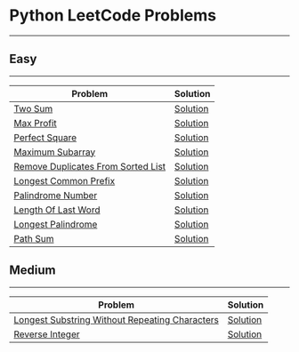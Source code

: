 # Python LeetCode Problems
-----------


## Easy
--------

| Problem | Solution |
|-----------|---------|
| [Two Sum](https://leetcode.com/problems/two-sum/) | [Solution](https://github.com/mdh266/PythonPractice/blob/main/LeetCode/two-sum.py) |
| [Max Profit](https://leetcode.com/problems/best-time-to-buy-and-sell-stock/) | [Solution](https://github.com/mdh266/PythonPractice/blob/main/LeetCode/MaxProfit.py) |
| [Perfect Square](https://leetcode.com/problems/valid-perfect-square/) | [Solution](https://github.com/mdh266/PythonPractice/blob/main/LeetCode/PerfectSquare.py) |
| [Maximum Subarray](https://leetcode.com/problems/maximum-subarray/) | [Solution](https://github.com/mdh266/PythonPractice/blob/main/LeetCode/MaximumSubarray.py) |
| [Remove Duplicates From Sorted List](https://leetcode.com/problems/remove-duplicates-from-sorted-list/) | [Solution](https://github.com/mdh266/PythonPractice/blob/main/LeetCode/RemoveDuplicatesSortedList.py) |
| [Longest Common Prefix](https://leetcode.com/problems/longest-common-prefix/) | [Solution](https://github.com/mdh266/PythonPractice/blob/main/LeetCode/LongestCommonPrefix.py) |
| [Palindrome Number](https://leetcode.com/problems/palindrome-number/) | [Solution](https://github.com/mdh266/PythonPractice/blob/main/LeetCode/palindrome-number.py) |
| [Length Of Last Word](https://leetcode.com/problems/length-of-last-word/) | [Solution](https://github.com/mdh266/PythonPractice/blob/main/LeetCode/length-of-last-word.py) |
| [Longest Palindrome](https://leetcode.com/problems/longest-palindrome/) | [Solution](https://github.com/mdh266/PythonPractice/blob/main/LeetCode/LongestPalindrome.py) |
|[Path Sum](https://leetcode.com/problems/path-sum/) | [Solution](https://github.com/mdh266/PythonPractice/blob/main/LeetCode/path-sum.py) |




## Medium
----------
| Problem | Solution |
|-----------|---------|
| [Longest Substring Without Repeating Characters](https://leetcode.com/problems/longest-substring-without-repeating-characters/) | [Solution](https://github.com/mdh266/PythonPractice/blob/main/LeetCode/LongestSubstringWithoutRepeats.py) |
| [Reverse Integer](https://leetcode.com/problems/reverse-integer/) | [Solution](https://github.com/mdh266/PythonPractice/blob/main/LeetCode/reverse_integer.py) |
